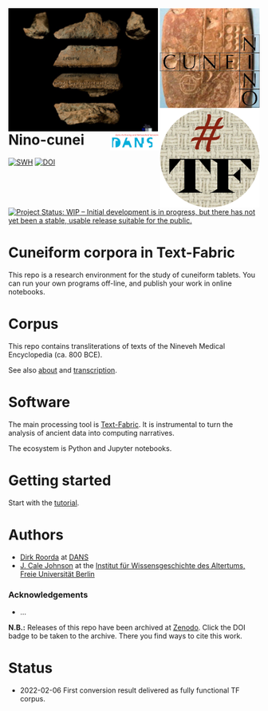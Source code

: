 <div>
<img src="docs/images/logo.png" align="left" width="300"/>
<img src="docs/images/ninologo.png" align="right" width="200"/>
<img src="docs/images/tf.png" align="right" width="200"/>
<img src="docs/images/dans.png" align="right" width="100"/>
</div>

# Nino-cunei

[![SWH](https://archive.softwareheritage.org/badge/origin/https://github.com/Nino-cunei/ninmed/)](https://archive.softwareheritage.org/browse/origin/?origin_url=https://github.com/Nino-cunei/ninmed)
[![DOI](https://zenodo.org/badge/449218807.svg)](https://zenodo.org/badge/latestdoi/449218807)
[![Project Status: WIP – Initial development is in progress, but there has not yet been a stable, usable release suitable for the public.](https://www.repostatus.org/badges/latest/wip.svg)](https://www.repostatus.org/#wip)

# Cuneiform corpora in Text-Fabric

This repo is a research environment for the study of cuneiform tablets. You can
run your own programs off-line, and publish your work in online notebooks.

# Corpus

This repo contains transliterations of texts of the Nineveh Medical Encyclopedia
(ca. 800 BCE).

See also
[about](docs/about.md)
and
[transcription](https://github.com/Nino-cunei/ninmed/blob/master/docs/transcription.md).

# Software

The main processing tool is [Text-Fabric](https://github.com/annotation/text-fabric/).
It is instrumental to
turn the analysis of ancient data into computing narratives.

The ecosystem is Python and Jupyter notebooks.

# Getting started

Start with the
[tutorial](https://nbviewer.jupyter.org/github/Nino-cunei/ninmed/blob/master/tutorial/start.ipynb).

# Authors

*   [Dirk Roorda](https://github.com/dirkroorda) at
    [DANS](https://www.dans.knaw.nl)
*   [J. Cale Johnson](https://www.geschkult.fu-berlin.de/e/wissensgeschichte/mitarbeiter_innen/johnson/index.html)
    at the
    [Institut für Wissensgeschichte des Altertums, Freie Universität Berlin](https://www.geschkult.fu-berlin.de/e/wissensgeschichte/index.html)

### Acknowledgements

*   ...

**N.B.:** Releases of this repo have been archived at [Zenodo](https://zenodo.org).
Click the DOI badge to be taken to the archive. There you find ways to cite this work.

# Status

*   2022-02-06 First conversion result delivered as fully functional TF corpus.
